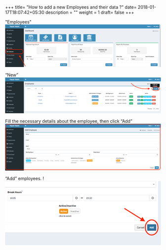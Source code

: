 +++
title= "How to add a new Employees and their data ?"
date= 2018-01-17T18:07:42+05:30
description = ""
weight = 1
draft= false
+++


"Employees" 
![How to add a new employees and their data?](/images/add_employee/add_employee_2.png)

“New”
![How to add a new employees and their data?](/images/add_employee/add_Employee_3.png)

Fill the necessary details about the employee, then click “Add”
![How to add a new employees and their data?](/images/add_employee/add_employee_4.png)
          
“Add” employees.
!![How to add a new employees and their data?](/images/add_employee/add_employee_5.png)


